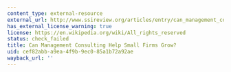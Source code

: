 ```yaml
---
content_type: external-resource
external_url: http://www.ssireview.org/articles/entry/can_management_consulting_help_small_firms_grow
has_external_license_warning: true
license: https://en.wikipedia.org/wiki/All_rights_reserved
status: check_failed
title: Can Management Consulting Help Small Firms Grow?
uid: cef82abb-a9ea-4f9b-9ec0-85a1b72a92ae
wayback_url: ''
---
```

